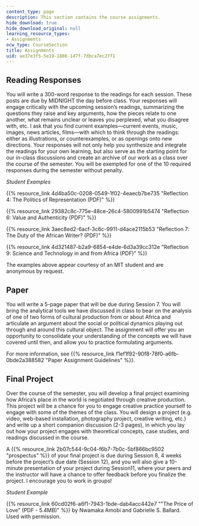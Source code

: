 ```yaml
---
content_type: page
description: This section contains the course assignments.
hide_download: true
hide_download_original: null
learning_resource_types:
- Assignments
ocw_type: CourseSection
title: Assignments
uid: ae37e3f5-5e19-1886-147f-7dbca7ec27f1
---
```


Reading Responses
-----------------

You will write a 300-word response to the readings for each session. These posts are due by MIDNIGHT the day before class. Your responses will engage critically with the upcoming session’s readings, summarizing the questions they raise and key arguments, how the pieces relate to one another, what remains unclear or leaves you perplexed, what you disagree with, etc. I ask that you find current examples—current events, music, images, news articles, films—with which to think through the readings: either as illustrations, or counterexamples, or as openings onto new directions. Your responses will not only help you synthesize and integrate the readings for your own learning, but also serve as the starting point for our in-class discussions and create an archive of our work as a class over the course of the semester. You will be exempted for one of the 10 required responses during the semester without penalty.

_Student Examples_

{{% resource_link 4d4ba50c-0208-0549-1f02-4eaecb7be735 "Reflection 4: The Politics of Representation (PDF)" %}}

{{% resource_link 29382c8c-775e-48ce-26c4-5800991b5474 "Reflection 6: Value and Authenticity (PDF)" %}}

{{% resource_link 3aec8ed2-6acf-3c6c-9911-d4ace2115b53 "Reflection 7: The Duty of the African Writer? (PDF)" %}}

{{% resource_link 4d321487-b2a9-6854-e4de-6d3a39cc312e "Reflection 9: Science and Technology in and from Africa (PDF)" %}}

The examples above appear courtesy of an MIT student and are anonymous by request.

Paper
-----

You will write a 5-page paper that will be due during Session 7. You will bring the analytical tools we have discussed in class to bear on the analysis of one of two forms of cultural production from or about Africa and articulate an argument about the social or political dynamics playing out through and around this cultural object. The assignment will offer you an opportunity to consolidate your understanding of the concepts we will have covered until then, and allow you to practice formulating arguments.

For more information, see {{% resource_link f1ef1f92-90f8-78f0-a6fb-0bde2a388582 "Paper Assignment Guidelines" %}}.

Final Project
-------------

Over the course of the semester, you will develop a final project examining how Africa’s place in the world is negotiated through creative production. This project will be a chance for you to engage creative practice yourself to engage with some of the themes of the class. You will design a project (e.g. video, web-based installation, photography project, creative writing, etc.) and write up a short companion discussion (2-3 pages), in which you lay out how your project engages with theoretical concepts, case studies, and readings discussed in the course.

A {{% resource_link 2b07c544-9c04-f6b7-7b0c-5bf866bc9502 "prospectus" %}} of your final project is due during Session 8, 4 weeks before the project’s due date (Session 12), and you will also give a 10-minute presentation of your project during Session11, where your peers and the instructor will have a chance to offer feedback before you finalize the project. I encourage you to work in groups!

_Student Example_

{{% resource_link 60cd02f6-a6f1-7943-1bde-dab4acc442e7 "\"The Price of Love\" (PDF - 5.4MB)" %}} by Nwamaka Amobi and Gabrielle S. Ballard. Used with permission.